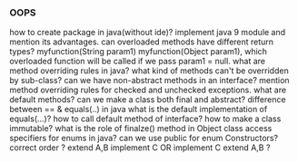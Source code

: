 ### OOPS

how to create package in java(without ide)? implement java 9 module and mention its advantages. 
can overloaded methods have different return types?
myfunction(String param1) myfunction(Object param1), which overloaded function will be called if we pass param1 = null.
what are method overriding rules in java?
what kind of methods can't be overridden by sub-class?
can we have non-abstract methods in an interface?
mention method overriding rules for checked and unchecked exceptions.
what are default methods?
can we make a class both final and abstract?
difference between == & equals(..) in java
what is the default implementation of equals(...)?
how to call default method of interface?
how to make a class immutable?
what is the role of finalze() method in Object class
access specifiers for enums in java? can we use public for enum Constructors?
correct order ? extend A,B implement C  OR  implement C extend A,B ?
